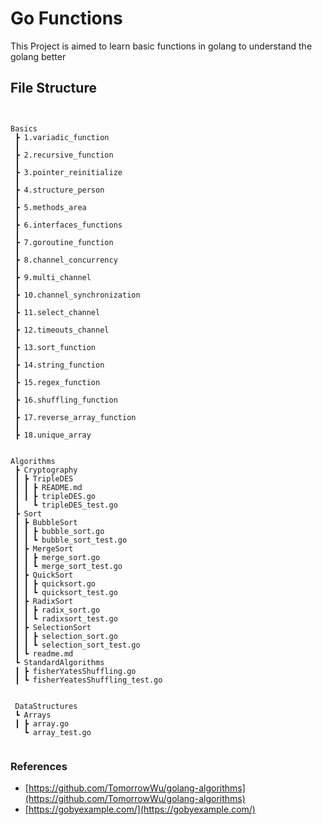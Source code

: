# Go Functions

This Project is aimed to learn basic functions in golang to understand the golang better

## File Structure

```


Basics
 ┣ 1.variadic_function
 ┃
 ┣ 2.recursive_function
 ┃
 ┣ 3.pointer_reinitialize
 ┃
 ┣ 4.structure_person
 ┃
 ┣ 5.methods_area
 ┃
 ┣ 6.interfaces_functions
 ┃
 ┣ 7.goroutine_function
 ┃
 ┣ 8.channel_concurrency
 ┃
 ┣ 9.multi_channel
 ┃
 ┣ 10.channel_synchronization
 ┃
 ┣ 11.select_channel
 ┃
 ┣ 12.timeouts_channel
 ┃
 ┣ 13.sort_function
 ┃
 ┣ 14.string_function
 ┃
 ┣ 15.regex_function
 ┃
 ┣ 16.shuffling_function
 ┃
 ┣ 17.reverse_array_function
 ┃
 ┣ 18.unique_array


Algorithms
 ┣ Cryptography
 ┃ ┣ TripleDES
 ┃ ┃ ┣ README.md
 ┃ ┃ ┣ tripleDES.go
 ┃   ┗ tripleDES_test.go
 ┣ Sort
 ┃ ┣ BubbleSort
 ┃ ┃ ┣ bubble_sort.go
 ┃ ┃ ┗ bubble_sort_test.go
 ┃ ┣ MergeSort
 ┃ ┃ ┣ merge_sort.go
 ┃ ┃ ┗ merge_sort_test.go
 ┃ ┣ QuickSort
 ┃ ┃ ┣ quicksort.go
 ┃ ┃ ┗ quicksort_test.go
 ┃ ┣ RadixSort
 ┃ ┃ ┣ radix_sort.go
 ┃ ┃ ┗ radixsort_test.go
 ┃ ┣ SelectionSort
 ┃ ┃ ┣ selection_sort.go
 ┃ ┃ ┗ selection_sort_test.go
 ┃ ┗ readme.md
 ┗ StandardAlgorithms
 ┃ ┣ fisherYatesShuffling.go
 ┃ ┗ fisherYeatesShuffling_test.go


 DataStructures
 ┗ Arrays
 ┃ ┣ array.go
   ┗ array_test.go


```

### References

- [https://github.com/TomorrowWu/golang-algorithms](https://github.com/TomorrowWu/golang-algorithms)
- [https://gobyexample.com/](https://gobyexample.com/)
